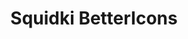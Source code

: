 ---
slug: squidki-bettericons
title: Squidki BetterIcons
description: "Squidki BetterIcons is an exciting online game. Play for free directly in your browser!"
icon: /images/new_mods/Sprunki BetterIcons.png
url: https://html-classic.itch.zone/html/11699716/index.html
previewImage: /images/new_mods/Sprunki BetterIcons.png
type: new mods

# SEO配置
seo:
  title: "Squidki BetterIcons - Play Free Online Game | Fun Browser Games"
  description: "Squidki BetterIcons - Play this fun online game for free in your browser. No download required!"
  ogImage: "/images/new_mods/Sprunki BetterIcons.png"
  keywords: "squidki-bettericons, online game, browser game, free game, new mods game, play online"

videoUrls:
  - https://www.youtube.com/embed/example1
  - https://www.youtube.com/embed/example2

whyPlay:
  title: "Why Play Squidki BetterIcons?"
  items:
    - "Immersive Gameplay: Squidki BetterIcons offers an engaging and immersive gaming experience that will keep you entertained for hours"
    - "Challenging Levels: Test your skills with increasingly difficult challenges and obstacles"
    - "Beautiful Graphics: Enjoy stunning visuals and smooth animations that bring the game world to life"
    - "Regular Updates: New content and features are added regularly to keep the game fresh and exciting"
    - "Free to Play: Experience all the fun without spending a penny"
    - "Community Features: Connect with other players, share strategies, and compete for high scores"
    - "Cross-Platform: Play on any device with a web browser, no downloads required"

features:
  title: "Key Features of Squidki BetterIcons"
  image: "/images/new_mods/Sprunki BetterIcons.png"
  items:
    - "Intuitive Controls: Easy to learn controls make Squidki BetterIcons accessible for players of all skill levels"
    - "Multiple Game Modes: Enjoy various gameplay options that provide different challenges and experiences"
    - "Character Customization: Personalize your gaming experience with unique characters and items"
    - "Achievement System: Complete special tasks to earn rewards and recognition"
    - "Leaderboards: Compete with players worldwide and see who can achieve the highest scores"

characteristics:
  title: "Game Characteristics"
  image: "/images/new_mods/Sprunki BetterIcons.png"
  items:
    - "Genre: New mods game with elements of strategy and skill"
    - "Difficulty: Suitable for both casual gamers and those seeking a challenge"
    - "Play Time: Quick sessions or extended gameplay, depending on your preference"
    - "Art Style: Vibrant and engaging visuals that enhance the gaming experience"
    - "Sound Design: Immersive audio that complements the gameplay perfectly"

info: "Squidki BetterIcons is an exciting online game that offers players a unique and engaging gaming experience. With its intuitive controls, stunning visuals, and challenging gameplay, Squidki BetterIcons provides hours of entertainment for players of all ages and skill levels. Whether you're looking for a quick gaming session during a break or an extended play session, Squidki BetterIcons delivers an immersive experience that will keep you coming back for more. The game features multiple levels of increasing difficulty, ensuring that players are constantly challenged as they progress. With regular updates adding new content and features, Squidki BetterIcons remains fresh and exciting, providing endless entertainment options for its growing community of players."

howToPlayIntro: "Welcome to Squidki BetterIcons! This guide will walk you through the basics and help you master the game. Whether you're a beginner or looking to improve your skills, these tips and instructions will enhance your gaming experience."

howToPlaySteps:
  - title: "Getting Started"
    description: "Begin your Squidki BetterIcons adventure by familiarizing yourself with the controls. Use your keyboard or mouse to navigate through the game interface. The tutorial will guide you through the basic mechanics and help you understand the objectives."
  - title: "Understanding the Objectives"
    description: "In Squidki BetterIcons, your main goal is to progress through levels by completing specific objectives. Each level presents unique challenges that require different strategies and approaches."
  - title: "Mastering the Controls"
    description: "Practice using the controls to improve your precision and reaction time. Squidki BetterIcons requires quick reflexes and strategic thinking to overcome obstacles and defeat opponents."
  - title: "Utilizing Power-ups"
    description: "Collect power-ups throughout the game to enhance your abilities and overcome difficult challenges. Each power-up offers unique advantages that can be crucial for success."
  - title: "Developing Strategies"
    description: "As you progress in Squidki BetterIcons, develop effective strategies for different scenarios. Analyze patterns, anticipate challenges, and adapt your approach to maximize your performance."

faq:
  title: "Frequently Asked Questions about Squidki BetterIcons"
  items:
    - question: "Is Squidki BetterIcons free to play?"
      answer: "Yes, Squidki BetterIcons is completely free to play directly in your web browser. No downloads or purchases are required to enjoy the full game experience."
    - question: "Can I play Squidki BetterIcons on mobile devices?"
      answer: "Yes, Squidki BetterIcons is optimized for both desktop and mobile play. You can enjoy the game on any device with a web browser and internet connection."
    - question: "Are there any in-game purchases?"
      answer: "While Squidki BetterIcons is free to play, there may be optional in-game purchases available for cosmetic items or additional features that don't affect core gameplay."
    - question: "How often is Squidki BetterIcons updated?"
      answer: "The developers regularly update Squidki BetterIcons with new content, features, and improvements based on player feedback and game performance."
    - question: "Can I play Squidki BetterIcons offline?"
      answer: "Currently, Squidki BetterIcons requires an internet connection to play as it's a browser-based online game."
    - question: "Is Squidki BetterIcons suitable for children?"
      answer: "Yes, Squidki BetterIcons is designed to be family-friendly and suitable for players of all ages."
    - question: "How do I report bugs or issues?"
      answer: "If you encounter any problems while playing Squidki BetterIcons, you can report them through the game's support page or contact the developers directly through their website."
    - question: "Still Have Questions?"
      answer: "If you have additional questions about Squidki BetterIcons that aren't covered in this FAQ, please visit our support center or contact our customer service team for assistance."
---